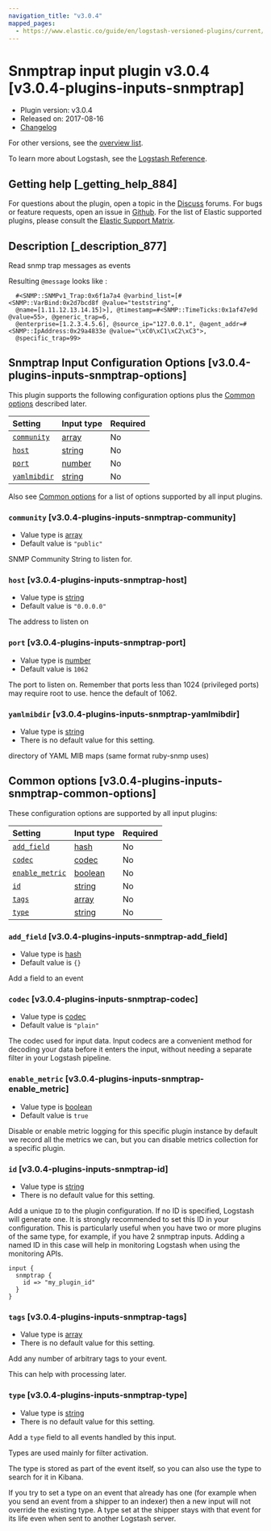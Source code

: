 ```yaml
---
navigation_title: "v3.0.4"
mapped_pages:
  - https://www.elastic.co/guide/en/logstash-versioned-plugins/current/v3.0.4-plugins-inputs-snmptrap.html
---
```


# Snmptrap input plugin v3.0.4 [v3.0.4-plugins-inputs-snmptrap]

* Plugin version: v3.0.4
* Released on: 2017-08-16
* [Changelog](https://github.com/logstash-plugins/logstash-input-snmptrap/blob/v3.0.4/CHANGELOG.md)

For other versions, see the [overview list](input-snmptrap-index.md).

To learn more about Logstash, see the [Logstash Reference](https://www.elastic.co/guide/en/logstash/current/index.html).

## Getting help [_getting_help_884]

For questions about the plugin, open a topic in the [Discuss](http://discuss.elastic.co) forums. For bugs or feature requests, open an issue in [Github](https://github.com/logstash-plugins/logstash-input-snmptrap). For the list of Elastic supported plugins, please consult the [Elastic Support Matrix](https://www.elastic.co/support/matrix#matrix_logstash_plugins).

## Description [_description_877]

Read snmp trap messages as events

Resulting `@message` looks like :

```
  #<SNMP::SNMPv1_Trap:0x6f1a7a4 @varbind_list=[#<SNMP::VarBind:0x2d7bcd8f @value="teststring",
  @name=[1.11.12.13.14.15]>], @timestamp=#<SNMP::TimeTicks:0x1af47e9d @value=55>, @generic_trap=6,
  @enterprise=[1.2.3.4.5.6], @source_ip="127.0.0.1", @agent_addr=#<SNMP::IpAddress:0x29a4833e @value="\xC0\xC1\xC2\xC3">,
  @specific_trap=99>
```

## Snmptrap Input Configuration Options [v3.0.4-plugins-inputs-snmptrap-options]

This plugin supports the following configuration options plus the [Common options](v3-0-4-plugins-inputs-snmptrap.md#v3.0.4-plugins-inputs-snmptrap-common-options) described later.

| Setting | Input type | Required |
| :- | :- | :- |
| [`community`](v3-0-4-plugins-inputs-snmptrap.md#v3.0.4-plugins-inputs-snmptrap-community) | [array](/lsr/value-types.md#array) | No |
| [`host`](v3-0-4-plugins-inputs-snmptrap.md#v3.0.4-plugins-inputs-snmptrap-host) | [string](/lsr/value-types.md#string) | No |
| [`port`](v3-0-4-plugins-inputs-snmptrap.md#v3.0.4-plugins-inputs-snmptrap-port) | [number](/lsr/value-types.md#number) | No |
| [`yamlmibdir`](v3-0-4-plugins-inputs-snmptrap.md#v3.0.4-plugins-inputs-snmptrap-yamlmibdir) | [string](/lsr/value-types.md#string) | No |

Also see [Common options](v3-0-4-plugins-inputs-snmptrap.md#v3.0.4-plugins-inputs-snmptrap-common-options) for a list of options supported by all input plugins.

### `community` [v3.0.4-plugins-inputs-snmptrap-community]

* Value type is [array](/lsr/value-types.md#array)
* Default value is `"public"`

SNMP Community String to listen for.

### `host` [v3.0.4-plugins-inputs-snmptrap-host]

* Value type is [string](/lsr/value-types.md#string)
* Default value is `"0.0.0.0"`

The address to listen on

### `port` [v3.0.4-plugins-inputs-snmptrap-port]

* Value type is [number](/lsr/value-types.md#number)
* Default value is `1062`

The port to listen on. Remember that ports less than 1024 (privileged ports) may require root to use. hence the default of 1062.

### `yamlmibdir` [v3.0.4-plugins-inputs-snmptrap-yamlmibdir]

* Value type is [string](/lsr/value-types.md#string)
* There is no default value for this setting.

directory of YAML MIB maps (same format ruby-snmp uses)

## Common options [v3.0.4-plugins-inputs-snmptrap-common-options]

These configuration options are supported by all input plugins:

| Setting | Input type | Required |
| :- | :- | :- |
| [`add_field`](v3-0-4-plugins-inputs-snmptrap.md#v3.0.4-plugins-inputs-snmptrap-add_field) | [hash](/lsr/value-types.md#hash) | No |
| [`codec`](v3-0-4-plugins-inputs-snmptrap.md#v3.0.4-plugins-inputs-snmptrap-codec) | [codec](/lsr/value-types.md#codec) | No |
| [`enable_metric`](v3-0-4-plugins-inputs-snmptrap.md#v3.0.4-plugins-inputs-snmptrap-enable_metric) | [boolean](/lsr/value-types.md#boolean) | No |
| [`id`](v3-0-4-plugins-inputs-snmptrap.md#v3.0.4-plugins-inputs-snmptrap-id) | [string](/lsr/value-types.md#string) | No |
| [`tags`](v3-0-4-plugins-inputs-snmptrap.md#v3.0.4-plugins-inputs-snmptrap-tags) | [array](/lsr/value-types.md#array) | No |
| [`type`](v3-0-4-plugins-inputs-snmptrap.md#v3.0.4-plugins-inputs-snmptrap-type) | [string](/lsr/value-types.md#string) | No |

### `add_field` [v3.0.4-plugins-inputs-snmptrap-add_field]

* Value type is [hash](/lsr/value-types.md#hash)
* Default value is `{}`

Add a field to an event

### `codec` [v3.0.4-plugins-inputs-snmptrap-codec]

* Value type is [codec](/lsr/value-types.md#codec)
* Default value is `"plain"`

The codec used for input data. Input codecs are a convenient method for decoding your data before it enters the input, without needing a separate filter in your Logstash pipeline.

### `enable_metric` [v3.0.4-plugins-inputs-snmptrap-enable_metric]

* Value type is [boolean](/lsr/value-types.md#boolean)
* Default value is `true`

Disable or enable metric logging for this specific plugin instance by default we record all the metrics we can, but you can disable metrics collection for a specific plugin.

### `id` [v3.0.4-plugins-inputs-snmptrap-id]

* Value type is [string](/lsr/value-types.md#string)
* There is no default value for this setting.

Add a unique `ID` to the plugin configuration. If no ID is specified, Logstash will generate one. It is strongly recommended to set this ID in your configuration. This is particularly useful when you have two or more plugins of the same type, for example, if you have 2 snmptrap inputs. Adding a named ID in this case will help in monitoring Logstash when using the monitoring APIs.

```
input {
  snmptrap {
    id => "my_plugin_id"
  }
}
```

### `tags` [v3.0.4-plugins-inputs-snmptrap-tags]

* Value type is [array](/lsr/value-types.md#array)
* There is no default value for this setting.

Add any number of arbitrary tags to your event.

This can help with processing later.

### `type` [v3.0.4-plugins-inputs-snmptrap-type]

* Value type is [string](/lsr/value-types.md#string)
* There is no default value for this setting.

Add a `type` field to all events handled by this input.

Types are used mainly for filter activation.

The type is stored as part of the event itself, so you can also use the type to search for it in Kibana.

If you try to set a type on an event that already has one (for example when you send an event from a shipper to an indexer) then a new input will not override the existing type. A type set at the shipper stays with that event for its life even when sent to another Logstash server.
